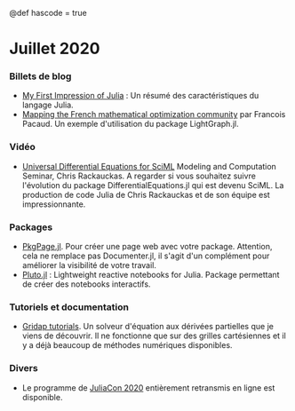 @def hascode = true

# Juillet 2020

### Billets de blog

- [My First Impression of Julia](https://dev.to/shuv1824/my-first-impression-of-julia-2e8h) : Un résumé des caractéristiques du langage Julia.
- [Mapping the French mathematical optimization community](https://frapac.github.io/2020/06/1_graph_analysis/) par Francois Pacaud.  Un exemple d'utilisation du package LightGraph.jl.

### Vidéo

- [Universal Differential Equations for SciML](https://youtu.be/5zaB1B4hOnQ) Modeling and Computation Seminar, Chris Rackauckas. A regarder si vous souhaitez suivre l'évolution du package DifferentialEquations.jl qui est devenu SciML. La production de code Julia de Chris Rackauckas et de son équipe est impressionnante.

### Packages 

- [PkgPage.jl](https://github.com/tlienart/PkgPage.jl). Pour créer une page web avec votre package. Attention, cela ne remplace pas Documenter.jl, il s'agit d'un complément pour améliorer la visibilité de votre travail.
- [Pluto.jl](https://github.com/fonsp/Pluto.jl) : Lightweight reactive notebooks for Julia. Package permettant de créer des notebooks interactifs.

### Tutoriels et documentation

- [Gridap tutorials](https://gridap.github.io/Tutorials/dev/). Un solveur d'équation aux dérivées partielles que je viens de découvrir. Il ne fonctionne que sur des grilles cartésiennes et il y a déjà beaucoup de méthodes numériques disponibles. 

### Divers

- Le programme de [JuliaCon 2020](https://juliacon.org/2020/) entièrement retransmis en ligne est disponible.
